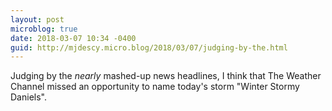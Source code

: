 ```yaml
---
layout: post
microblog: true
date: 2018-03-07 10:34 -0400
guid: http://mjdescy.micro.blog/2018/03/07/judging-by-the.html
---
```

Judging by the _nearly_ mashed-up news headlines, I think that The Weather Channel missed an opportunity to name today's storm "Winter Stormy Daniels".
